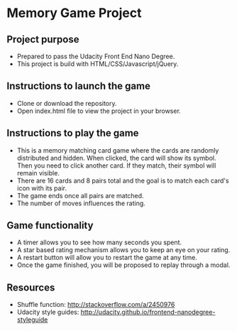 # Memory Game Project

## Project purpose

* Prepared to pass the Udacity Front End Nano Degree.
* This project is build with HTML/CSS/Javascript/jQuery.

## Instructions to launch the game

* Clone or download the repository.
* Open index.html file to view the project in your browser.

## Instructions to play the game

* This is a memory matching card game where the cards are randomly distributed and hidden. When clicked, the card will show its symbol. Then you need to click another card. If they match, their symbol will remain visible.
* There are 16 cards and 8 pairs total and the goal is to match each card's icon with its pair.
* The game ends once all pairs are matched.
* The number of moves influences the rating.

## Game functionality

* A timer allows you to see how many seconds you spent.
* A star based rating mechanism allows you to keep an eye on your rating.
* A restart button will allow you to restart the game at any time.
* Once the game finished, you will be proposed to replay through a modal.

## Resources

* Shuffle function: http://stackoverflow.com/a/2450976
* Udacity style guides: http://udacity.github.io/frontend-nanodegree-styleguide


